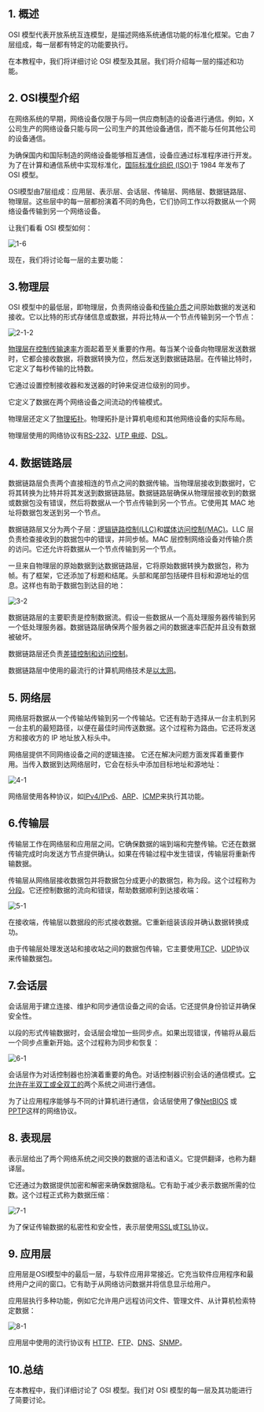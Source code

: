 ## 1. 概述

OSI 模型代表开放系统互连模型，是描述网络系统通信功能的标准化框架。它由 7 层组成，每一层都有特定的功能要执行。

在本教程中，我们将详细讨论 OSI 模型及其层。我们将介绍每一层的描述和功能。

## 2. OSI模型介绍

在网络系统的早期，网络设备仅限于与同一供应商制造的设备进行通信。例如，X 公司生产的网络设备只能与同一公司生产的其他设备通信，而不能与任何其他公司的设备通信。

为确保国内和国际制造的网络设备能够相互通信，设备应通过标准程序进行开发。为了在计算和通信系统中实现标准化，[国际标准化组织 (ISO)](https://en.wikipedia.org/wiki/International_Organization_for_Standardization)于 1984 年发布了 OSI 模型。

OSI模型由7层组成：应用层、表示层、会话层、传输层、网络层、数据链路层、物理层。这些层中的每一层都扮演着不同的角色，它们协同工作以将数据从一个网络设备传输到另一个网络设备。

让我们看看 OSI 模型如何：

![1-6](https://www.baeldung.com/wp-content/uploads/sites/4/2020/11/1-6.png)

现在，我们将讨论每一层的主要功能：

## 3.物理层

OSI 模型中的最低层，即物理层，负责网络设备和[传输介质](https://en.wikipedia.org/wiki/Transmission_medium)之间原始数据的发送和接收。它以比特的形式存储信息或数据，并将比特从一个节点传输到另一个节点：

![2-1-2](https://www.baeldung.com/wp-content/uploads/sites/4/2020/11/2-1-2.png)

[物理层在控制传输速率](https://en.wikipedia.org/wiki/Bit_rate)方面起着至关重要的作用。每当某个设备向物理层发送数据时，它都会接收数据，将数据转换为位，然后发送到数据链路层。在传输比特时，它定义了每秒传输的比特数。

它通过设置控制接收器和发送器的时钟来促进位级别的同步。

它定义了数据在两个网络设备之间流动的传输模式。

物理层还定义了[物理拓扑](https://en.wikipedia.org/wiki/Network_topology)。物理拓扑是计算机电缆和其他网络设备的实际布局。

物理层使用的网络协议有[RS-232](https://en.wikipedia.org/wiki/RS-232)、[UTP 电缆](https://en.wikipedia.org/wiki/Twisted_pair)、[DSL](https://techterms.com/definition/dsl)。

## 4. 数据链路层

数据链路层负责两个直接相连的节点之间的数据传输。当物理层接收到数据时，它将其转换为比特并将其发送到数据链路层。数据链路层确保从物理层接收到的数据或数据包没有错误，然后将数据从一个节点传输到另一个节点。它使用其 MAC 地址将数据包发送到另一个节点。

数据链路层又分为两个子层：[逻辑链路控制(LLC)](https://en.wikipedia.org/wiki/Logical_link_control)和[媒体访问控制(MAC)](https://en.wikipedia.org/wiki/Medium_access_control)。LLC 层负责检查接收到的数据包中的错误，并同步帧。MAC 层控制网络设备对传输介质的访问。它还允许将数据从一个节点传输到另一个节点。

一旦来自物理层的原始数据到达数据链路层，它将原始数据转换为数据包，称为帧。有了框架，它还添加了标题和结尾。头部和尾部包括硬件目标和源地址的信息。这样也有助于数据包到达目的地：

![3-2](https://www.baeldung.com/wp-content/uploads/sites/4/2020/11/3-2.png)

数据链路层的主要职责是控制数据流。假设一些数据从一个高处理服务器传输到另一个低处理服务器。数据链路层确保两个服务器之间的数据速率匹配并且没有数据被破坏。

数据链路层还负责[差错控制和访问控制](https://en.wikibooks.org/wiki/Communication_Networks/Error_Control,_Flow_Control,_MAC)。

数据链路层中使用的最流行的计算机网络技术是[以太网](https://en.wikipedia.org/wiki/Ethernet)。

## 5. 网络层

网络层将数据从一个传输站传输到另一个传输站。它还有助于选择从一台主机到另一台主机的最短路径，以便在最佳时间传送数据。这个过程称为路由。它还将发送方和接收方的 IP 地址放入标头中。

网络层提供不同网络设备之间的逻辑连接。 它还在解决问题方面发挥着重要作用。当传入数据到达网络层时，它会在标头中添加目标地址和源地址：

![4-1](https://www.baeldung.com/wp-content/uploads/sites/4/2020/11/4-1.png)

网络层使用各种协议，如[IPv4/IPv6](https://www.geeksforgeeks.org/differences-between-ipv4-and-ipv6/)、[ARP](https://en.wikipedia.org/wiki/Address_Resolution_Protocol)、[ICMP](https://en.wikipedia.org/wiki/Internet_Control_Message_Protocol)来执行其功能。

## 6.传输层

传输层工作在网络层和应用层之间。它确保数据的端到端和完整传输。它还在数据传输完成时向发送方节点提供确认。如果在传输过程中发生错误，传输层将重新传输数据。

传输层从网络层接收数据包并将数据包分成更小的数据包，称为段。这个过程称为[分段](https://en.wikipedia.org/wiki/Packet_segmentation)。它还控制数据的流向和错误，帮助数据顺利到达接收端：

![5-1](https://www.baeldung.com/wp-content/uploads/sites/4/2020/11/5-1-1024x638.png)

在接收端，传输层以数据段的形式接收数据。它重新组装该段并确认数据转换成功。

由于传输层处理发送站和接收站之间的数据包传输，它主要使用[TCP](https://www.baeldung.com/cs/udp-vs-tcp)、[UDP](https://www.baeldung.com/cs/udp-vs-tcp)协议来传输数据包。

## 7.会话层

会话层用于建立连接、维护和同步通信设备之间的会话。它还提供身份验证并确保安全性。

以段的形式传输数据时，会话层会增加一些同步点。如果出现错误，传输将从最后一个同步点重新开始。这个过程称为同步和恢复：

![6-1](https://www.baeldung.com/wp-content/uploads/sites/4/2020/11/6-1.png)

会话层作为对话控制器也扮演着重要的角色。对话控制器识别会话的通信模式。[它允许在半双工或全双工的](https://en.wikipedia.org/wiki/Duplex_(telecommunications))两个系统之间进行通信。

为了让应用程序能够与不同的计算机进行通信，会话层使用了像[NetBIOS](https://en.wikipedia.org/wiki/NetBIOS) 或 [PPTP](https://en.wikipedia.org/wiki/Point-to-Point_Tunneling_Protocol)这样的网络协议。

## 8. 表现层

表示层给出了两个网络系统之间交换的数据的语法和语义。它提供翻译，也称为翻译层。

它还通过为数据提供加密和解密来确保数据隐私。它有助于减少表示数据所需的位数。这个过程正式称为数据压缩：

![7-1](https://www.baeldung.com/wp-content/uploads/sites/4/2020/11/7-1.png)

为了保证传输数据的私密性和安全性，表示层使用[SSL](https://www.cloudflare.com/en-in/learning/ssl/what-is-ssl/)或[TSL](https://www.cloudflare.com/en-in/learning/ssl/transport-layer-security-tls/)协议。

## 9. 应用层

应用层是OSI模型中的最后一层，与软件应用非常接近。它充当软件应用程序和最终用户之间的窗口。它有助于从网络访问数据并将信息显示给用户。

应用层执行多种功能，例如它允许用户远程访问文件、管理文件、从计算机检索特定数据：

![8-1](https://www.baeldung.com/wp-content/uploads/sites/4/2020/11/8-1-1024x651.png)

应用层中使用的流行协议有 [HTTP](https://en.wikipedia.org/wiki/Hypertext_Transfer_Protocol)、[FTP](https://en.wikipedia.org/wiki/File_Transfer_Protocol)、[DNS](https://en.wikipedia.org/wiki/Domain_Name_System)、[SNMP](https://en.wikipedia.org/wiki/Simple_Network_Management_Protocol)。

## 10.总结

在本教程中，我们详细讨论了 OSI 模型。我们对 OSI 模型的每一层及其功能进行了简要讨论。
